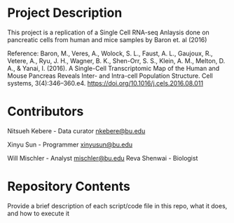 # Project Description

This project is a replication of a Single Cell RNA-seq Anlaysis done on pancreatic cells from human and mice samples by Baron et. al (2016)

Reference:
Baron, M., Veres, A., Wolock, S. L., Faust, A. L., Gaujoux, R., Vetere, A., Ryu, J. H., Wagner, B. K., Shen-Orr, S. S., Klein, A. M., Melton, D. A., & Yanai, I. (2016). A Single-Cell Transcriptomic Map of the Human and Mouse Pancreas Reveals Inter- and Intra-cell Population Structure. Cell systems, 3(4):346–360.e4. https://doi.org/10.1016/j.cels.2016.08.011


# Contributors

Nitsueh Kebere - Data curator nkebere@bu.edu

Xinyu Sun - Programmer xinyusun@bu.edu

Will Mischler - Analyst mischler@bu.edu
Reva Shenwai - Biologist


# Repository Contents

Provide a brief description of each script/code file in this repo, what it does, and how to execute it
